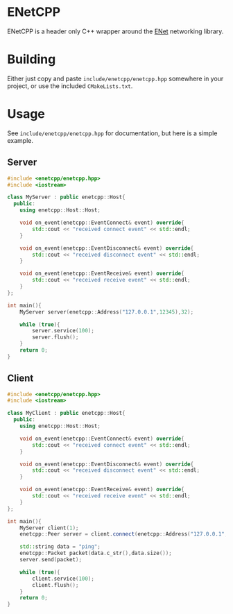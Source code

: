 # ENetCPP

ENetCPP is a header only C++ wrapper around the [ENet](https://github.com/lsalzman/enet) networking library.

# Building
Either just copy and paste `include/enetcpp/enetcpp.hpp` somewhere in your project, or use the included `CMakeLists.txt`.

# Usage

See `include/enetcpp/enetcpp.hpp` for documentation, but here is a simple example.

## Server

```c++
#include <enetcpp/enetcpp.hpp>
#include <iostream>

class MyServer : public enetcpp::Host{
  public:
    using enetcpp::Host::Host;

    void on_event(enetcpp::EventConnect& event) override{
        std::cout << "received connect event" << std::endl;
    }

    void on_event(enetcpp::EventDisconnect& event) override{
        std::cout << "received disconnect event" << std::endl;
    }

    void on_event(enetcpp::EventReceive& event) override{
        std::cout << "received receive event" << std::endl;
    }
};

int main(){
    MyServer server(enetcpp::Address("127.0.0.1",12345),32);

    while (true){
        server.service(100);
        server.flush();
    }
    return 0;
}
```

## Client
```c++
#include <enetcpp/enetcpp.hpp>
#include <iostream>

class MyClient : public enetcpp::Host{
  public:
    using enetcpp::Host::Host;

    void on_event(enetcpp::EventConnect& event) override{
        std::cout << "received connect event" << std::endl;
    }

    void on_event(enetcpp::EventDisconnect& event) override{
        std::cout << "received disconnect event" << std::endl;
    }

    void on_event(enetcpp::EventReceive& event) override{
        std::cout << "received receive event" << std::endl;
    }
};

int main(){
    MyServer client(1);
    enetcpp::Peer server = client.connect(enetcpp::Address("127.0.0.1",12345));

    std::string data = "ping";
    enetcpp::Packet packet(data.c_str(),data.size());
    server.send(packet);

    while (true){
        client.service(100);
        client.flush();
    }
    return 0;
}
```
